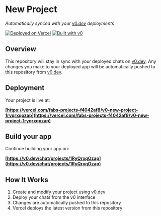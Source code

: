 # New Project

*Automatically synced with your [v0.dev](https://v0.dev) deployments*

[![Deployed on Vercel](https://img.shields.io/badge/Deployed%20on-Vercel-black?style=for-the-badge&logo=vercel)](https://vercel.com/fabs-projects-f4042af8/v0-new-project-1ryqrxqozap)
[![Built with v0](https://img.shields.io/badge/Built%20with-v0.dev-black?style=for-the-badge)](https://v0.dev/chat/projects/1RyQrxqOzap)

## Overview

This repository will stay in sync with your deployed chats on [v0.dev](https://v0.dev).
Any changes you make to your deployed app will be automatically pushed to this repository from [v0.dev](https://v0.dev).

## Deployment

Your project is live at:

**[https://vercel.com/fabs-projects-f4042af8/v0-new-project-1ryqrxqozap](https://vercel.com/fabs-projects-f4042af8/v0-new-project-1ryqrxqozap)**

## Build your app

Continue building your app on:

**[https://v0.dev/chat/projects/1RyQrxqOzap](https://v0.dev/chat/projects/1RyQrxqOzap)**

## How It Works

1. Create and modify your project using [v0.dev](https://v0.dev)
2. Deploy your chats from the v0 interface
3. Changes are automatically pushed to this repository
4. Vercel deploys the latest version from this repository